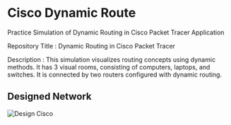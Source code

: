 # Cisco Dynamic Route
Practice Simulation of Dynamic Routing in Cisco Packet Tracer Application

Repository Title : Dynamic Routing in Cisco Packet Tracer

Description : This simulation visualizes routing concepts using dynamic methods. It has 3 visual rooms, consisting of computers, laptops, and switches. It is connected by two routers configured with dynamic routing.

## Designed Network
![Design Cisco]()
